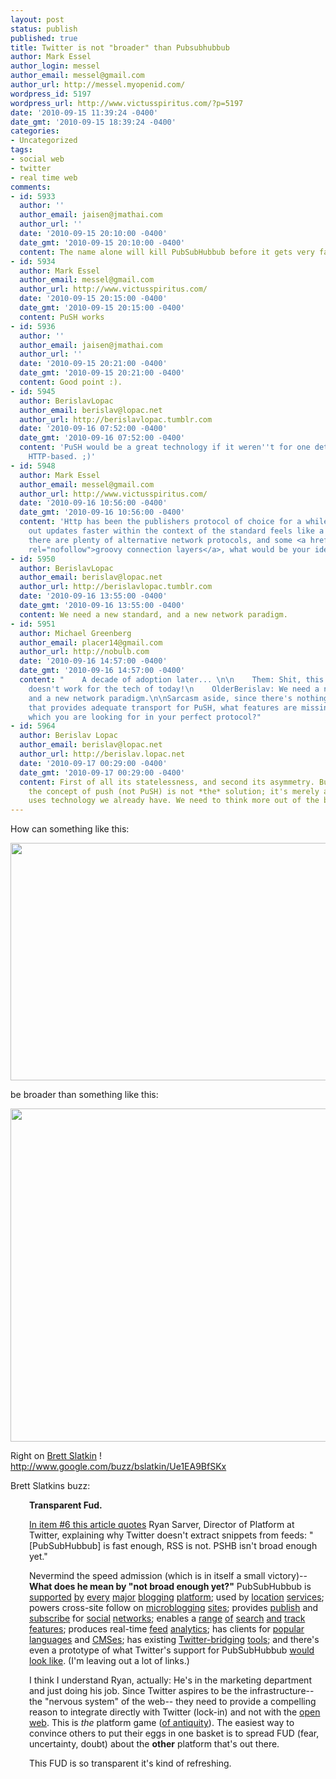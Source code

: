 ```yaml
---
layout: post
status: publish
published: true
title: Twitter is not "broader" than Pubsubhubbub
author: Mark Essel
author_login: messel
author_email: messel@gmail.com
author_url: http://messel.myopenid.com/
wordpress_id: 5197
wordpress_url: http://www.victusspiritus.com/?p=5197
date: '2010-09-15 11:39:24 -0400'
date_gmt: '2010-09-15 18:39:24 -0400'
categories:
- Uncategorized
tags:
- social web
- twitter
- real time web
comments:
- id: 5933
  author: ''
  author_email: jaisen@jmathai.com
  author_url: ''
  date: '2010-09-15 20:10:00 -0400'
  date_gmt: '2010-09-15 20:10:00 -0400'
  content: The name alone will kill PubSubHubbub before it gets very far out the door.
- id: 5934
  author: Mark Essel
  author_email: messel@gmail.com
  author_url: http://www.victusspiritus.com/
  date: '2010-09-15 20:15:00 -0400'
  date_gmt: '2010-09-15 20:15:00 -0400'
  content: PuSH works
- id: 5936
  author: ''
  author_email: jaisen@jmathai.com
  author_url: ''
  date: '2010-09-15 20:21:00 -0400'
  date_gmt: '2010-09-15 20:21:00 -0400'
  content: Good point :).
- id: 5945
  author: BerislavLopac
  author_email: berislav@lopac.net
  author_url: http://berislavlopac.tumblr.com
  date: '2010-09-16 07:52:00 -0400'
  date_gmt: '2010-09-16 07:52:00 -0400'
  content: 'PuSH would be a great technology if it weren''t for one detail: it''s
    HTTP-based. ;)'
- id: 5948
  author: Mark Essel
  author_email: messel@gmail.com
  author_url: http://www.victusspiritus.com/
  date: '2010-09-16 10:56:00 -0400'
  date_gmt: '2010-09-16 10:56:00 -0400'
  content: 'Http has been the publishers protocol of choice for a while now, so pushing
    out updates faster within the context of the standard feels like a good fit. While
    there are plenty of alternative network protocols, and some <a href="http://www.igvita.com/2010/09/03/zeromq-modern-fast-networking-stack/"
    rel="nofollow">groovy connection layers</a>, what would be your ideal choice? '
- id: 5950
  author: BerislavLopac
  author_email: berislav@lopac.net
  author_url: http://berislavlopac.tumblr.com
  date: '2010-09-16 13:55:00 -0400'
  date_gmt: '2010-09-16 13:55:00 -0400'
  content: We need a new standard, and a new network paradigm.
- id: 5951
  author: Michael Greenberg
  author_email: placer14@gmail.com
  author_url: http://nobulb.com
  date: '2010-09-16 14:57:00 -0400'
  date_gmt: '2010-09-16 14:57:00 -0400'
  content: "    A decade of adoption later... \n\n    Them: Shit, this new standard
    doesn't work for the tech of today!\n    OlderBerislav: We need a new standard,
    and a new network paradigm.\n\nSarcasm aside, since there's nothing out there
    that provides adequate transport for PuSH, what features are missing from HTTP
    which you are looking for in your perfect protocol?"
- id: 5964
  author: Berislav Lopac
  author_email: berislav@lopac.net
  author_url: http://berislav.lopac.net
  date: '2010-09-17 00:29:00 -0400'
  date_gmt: '2010-09-17 00:29:00 -0400'
  content: First of all its statelessness, and second its asymmetry. But in general,
    the concept of push (not PuSH) is not *the* solution; it's merely a solution which
    uses technology we already have. We need to think more out of the box.
---
```

<p>How can something like this:</p>
<p><a href="{{ site.url }}/assets/2010/09/1910telephoneexchange.jpg"><img class="aligncenter size-full wp-image-5198" title="1910telephoneexchange" src="{{ site.url }}/assets/2010/09/1910telephoneexchange.jpg" alt="" width="597" height="380" /></a></p>
<p>be broader than something like this:</p>
<p><a href="{{ site.url }}/assets/2010/09/internet.jpg"><img class="aligncenter size-full wp-image-5199" title="internet" src="{{ site.url }}/assets/2010/09/internet.jpg" alt="" width="800" height="533" /></a></p>
<p>Right on <a href="http://www.google.com/profiles/116969159384245484847">Brett Slatkin</a> !<br />
<a href="http://www.google.com/buzz/bslatkin/Ue1EA9BfSKx">http://www.google.com/buzz/bslatkin/Ue1EA9BfSKx</a></p>
<p>Brett Slatkins buzz:</p>
<p style="padding-left: 30px;"><strong>Transparent Fud.</strong></p>
<p style="padding-left: 30px;"><a href="http://gigaom.com/2010/09/14/10-things-you-didnt-know-about-the-new-twitter-com/">In item #6 this article quotes</a> Ryan Sarver, Director of Platform at Twitter, explaining why Twitter  doesn't extract snippets from feeds: "[PubSubHubbub] is fast enough, RSS  is not. PSHB isn't broad enough yet."</p>
<p style="padding-left: 30px;">Nevermind the speed admission (which is in itself a small victory)-- <strong>What does he mean by "not broad enough yet?"</strong> PubSubHubbub is <a href="http://www.livejournal.com/">supported</a> <a href="http://blogger.com/">by</a> <a href="http://www.typepad.com/">every</a> <a href="http://wordpress.com/">major</a> <a href="http://www.tumblr.com/">blogging</a> <a href="http://posterous.com/">platform</a>; used by <a href="http://gowalla.com/">location</a> <a href="http://buddycloud.com/">services</a>; powers cross-site follow on <a href="http://status.net/">microblogging</a> <a href="http://cliqset.com/">sites</a>; provides <a href="http://buzz.google.com/">publish</a> and <a href="http://digg.com/">subscribe</a> for <a href="http://myspace.com/">social</a> <a href="http://friendfeed.com/">networks</a>; enables a <a href="http://superfeedr.com/">range</a> <a href="http://www.my6sense.com/">of</a> <a href="http://postrank.com/">search</a> <a href="http://oneriot.com/">and</a> <a href="http://gnip.com/">track</a> <a href="http://collecta.com/">features</a>; produces real-time <a href="http://pheedo.com/">feed</a> <a href="http://feedburner.com/">analytics</a>; has clients for <a href="http://code.google.com/p/pubsubhubbub/wiki/PublisherClients">popular languages</a> and <a href="http://code.google.com/p/pubsubhubbub/wiki/SubscriberClients">CMSes</a>; has existing <a href="http://reader2twitter.appspot.com/">Twitter-bridging</a> <a href="http://twitterfeed.com/">tools</a>; and there's even a prototype of what Twitter's support for PubSubHubbub <a href="http://blog.persistent.info/2009/08/twitter-pubsubhubbub-bridge.html">would look like</a>. (I'm leaving out a lot of links.)</p>
<p style="padding-left: 30px;">I think I understand Ryan, actually: He's in the marketing department  and just doing his job. Since Twitter aspires to be the infrastructure--  the "nervous system" of the web-- they need to provide a compelling  reason to integrate directly with Twitter (lock-in) and not with the <a href="http://openwebfoundation.org/">open web</a>. This is <em>the</em> platform game (<a href="http://microsoft.com/">of antiquity</a>). The easiest way to convince others to put their eggs in one basket is to spread FUD (fear, uncertainty, doubt) about the <strong>other</strong> platform that's out there.</p>
<p style="padding-left: 30px;">This FUD is so transparent it's kind of refreshing.</p>
